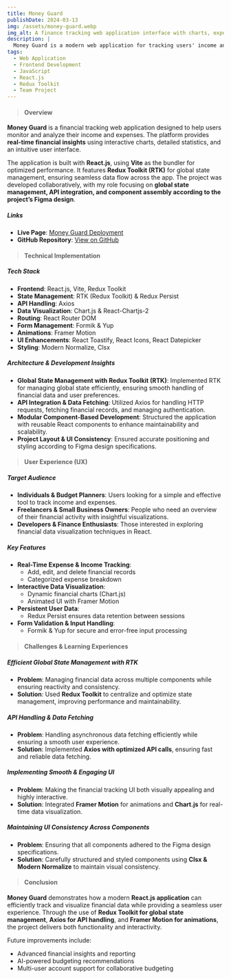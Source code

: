 ```yaml
---
title: Money Guard
publishDate: 2024-03-13
img: /assets/money-guard.webp
img_alt: A finance tracking web application interface with charts, expense breakdowns, and user insights.
description: |
  Money Guard is a modern web application for tracking users' income and expenses statistics. It features interactive financial charts, dynamic reports, and a seamless user experience. Built with React.js and Vite, the project ensures fast performance and a smooth UI.
tags:
  - Web Application
  - Frontend Development
  - JavaScript
  - React.js
  - Redux Toolkit
  - Team Project
---
```


> #### Overview

**Money Guard** is a financial tracking web application designed to help users monitor and analyze their income and expenses. The platform provides **real-time financial insights** using interactive charts, detailed statistics, and an intuitive user interface.

The application is built with **React.js**, using **Vite** as the bundler for optimized performance. It features **Redux Toolkit (RTK)** for global state management, ensuring seamless data flow across the app. The project was developed collaboratively, with my role focusing on **global state management, API integration, and component assembly according to the project’s Figma design**.

##### Links

- **Live Page**: [Money Guard Deployment](https://money-guard2.vercel.app/)
- **GitHub Repository**: [View on GitHub](https://github.com/Lubov1506/Money-Guard)

> #### Technical Implementation

##### Tech Stack

- **Frontend**: React.js, Vite, Redux Toolkit
- **State Management**: RTK (Redux Toolkit) & Redux Persist
- **API Handling**: Axios
- **Data Visualization**: Chart.js & React-Chartjs-2
- **Routing**: React Router DOM
- **Form Management**: Formik & Yup
- **Animations**: Framer Motion
- **UI Enhancements**: React Toastify, React Icons, React Datepicker
- **Styling**: Modern Normalize, Clsx

##### Architecture & Development Insights

- **Global State Management with Redux Toolkit (RTK)**: Implemented RTK for managing global state efficiently, ensuring smooth handling of financial data and user preferences.
- **API Integration & Data Fetching**: Utilized Axios for handling HTTP requests, fetching financial records, and managing authentication.
- **Modular Component-Based Development**: Structured the application with reusable React components to enhance maintainability and scalability.
- **Project Layout & UI Consistency**: Ensured accurate positioning and styling according to Figma design specifications.

> #### User Experience (UX)

##### Target Audience

- **Individuals & Budget Planners**: Users looking for a simple and effective tool to track income and expenses.
- **Freelancers & Small Business Owners**: People who need an overview of their financial activity with insightful visualizations.
- **Developers & Finance Enthusiasts**: Those interested in exploring financial data visualization techniques in React.

##### Key Features

- **Real-Time Expense & Income Tracking**:
  - Add, edit, and delete financial records
  - Categorized expense breakdown
- **Interactive Data Visualization**:
  - Dynamic financial charts (Chart.js)
  - Animated UI with Framer Motion
- **Persistent User Data**:
  - Redux Persist ensures data retention between sessions
- **Form Validation & Input Handling**:
  - Formik & Yup for secure and error-free input processing

> #### Challenges & Learning Experiences

##### Efficient Global State Management with RTK

- **Problem**: Managing financial data across multiple components while ensuring reactivity and consistency.
- **Solution**: Used **Redux Toolkit** to centralize and optimize state management, improving performance and maintainability.

##### API Handling & Data Fetching

- **Problem**: Handling asynchronous data fetching efficiently while ensuring a smooth user experience.
- **Solution**: Implemented **Axios with optimized API calls**, ensuring fast and reliable data fetching.

##### Implementing Smooth & Engaging UI

- **Problem**: Making the financial tracking UI both visually appealing and highly interactive.
- **Solution**: Integrated **Framer Motion** for animations and **Chart.js** for real-time data visualization.

##### Maintaining UI Consistency Across Components

- **Problem**: Ensuring that all components adhered to the Figma design specifications.
- **Solution**: Carefully structured and styled components using **Clsx & Modern Normalize** to maintain visual consistency.

> #### Conclusion

**Money Guard** demonstrates how a modern **React.js application** can efficiently track and visualize financial data while providing a seamless user experience. Through the use of **Redux Toolkit for global state management**, **Axios for API handling**, and **Framer Motion for animations**, the project delivers both functionality and interactivity.

Future improvements include:

- Advanced financial insights and reporting
- AI-powered budgeting recommendations
- Multi-user account support for collaborative budgeting
